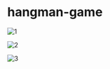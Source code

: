 # hangman-game

![1](https://user-images.githubusercontent.com/63253201/189531390-933b5a37-a6a0-4309-923c-e6793e12399a.png)

![2](https://user-images.githubusercontent.com/63253201/189531396-bf49d6fe-f492-4490-b569-ce205142ac93.png)

![3](https://user-images.githubusercontent.com/63253201/189531407-81b9f0cc-fac2-4f86-abf1-9cdbbb3a5351.png)
